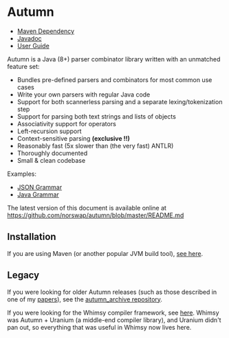 # Autumn

- [Maven Dependency][jitpack]
- [Javadoc][snapdoc]
- [User Guide](/doc/README.md)

[jitpack]: https://jitpack.io/#norswap/autumn
[snapdoc]: https://jitpack.io/com/github/norswap/autumn/-SNAPSHOT/javadoc/

Autumn is a Java (8+) parser combinator library written with an unmatched feature
set:

- Bundles pre-defined parsers and combinators for most common use cases
- Write your own parsers with regular Java code
- Support for both scannerless parsing and a separate lexing/tokenization step
- Support for parsing both text strings and lists of objects
- Associativity support for operators
- Left-recursion support
- Context-sensitive parsing **(exclusive !!)**
- Reasonably fast (5x slower than (the very fast) ANTLR)
- Thoroughly documented
- Small & clean codebase

Examples:

- [JSON Grammar](/examples/norswap/lang/json/JSON.java)
- [Java Grammar](/examples/norswap/lang/java/Grammar.java)

The latest version of this document is available online at  
https://github.com/norswap/autumn/blob/master/README.md

## Installation 

If you are using Maven (or another popular JVM build tool), [see here][jitpack].

## Legacy

If you were looking for older Autumn releases (such as those described in one of my [papers]), see
the [autumn_archive repository][archive].

If you were looking for the Whimsy compiler framework, see [here][whimsy]. Whimsy was Autumn +
Uranium (a middle-end compiler library), and Uranium didn't pan out, so everything that was useful
in Whimsy now lives here.

[papers]: https://norswap.com/publications/
[archive]: https://github.com/ncellar/autumn_archive
[whimsy]: https://github.com/ncellar/whimsy

<!-- (for first release)

A self-contained JAR file is also available [here][jar] as part of [a release] that also
includes sources and javadoc.

[jar]: https://github.com/norswap/autumn/releases/download/1.0.0/autumn-1.0.0-fatjar.jar
[a release]: https://github.com/norswap/autumn/releases

-->
